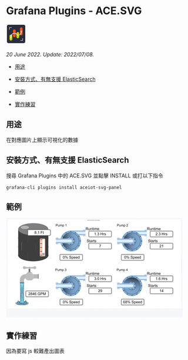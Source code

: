 # Grafana Plugins - ACE.SVG 

![img](ACE_SVG_icon.png)

*20 June 2022. Update: 2022/07/08.*

* [用途](#use)

* [安裝方式、有無支援 ElasticSearch](#install)

* [範例](#example)

* [實作練習](#do_example)

<h2 id="use">用途</h2>

在對應圖片上顯示可視化的數據

<h2 id="install">安裝方式、有無支援 ElasticSearch</h2>

搜尋 Grafana Plugins 中的 ACE.SVG 並點擊 INSTALL 或打以下指令

    grafana-cli plugins install aceiot-svg-panel

<h2 id="example">範例</h2>

![img](ACESVG.gif)

<h2 id="do_example">實作練習</h2>

因為要寫 js 較難產出圖表

